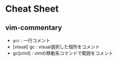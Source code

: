 # Cheat Sheet

## vim-commentary

- `gcc`         : 一行コメント
- [visual] gc   : visual選択した個所をコメント
- gc[cmd]       : vimの移動系コマンドで範囲をコメント
